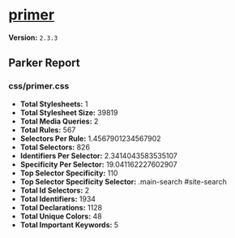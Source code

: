 # [primer]( http://primercss.io )

**Version:** `2.3.3`

## Parker Report

### css/primer.css

- **Total Stylesheets:** 1
- **Total Stylesheet Size:** 39819
- **Total Media Queries:** 2
- **Total Rules:** 567
- **Selectors Per Rule:** 1.4567901234567902
- **Total Selectors:** 826
- **Identifiers Per Selector:** 2.3414043583535107
- **Specificity Per Selector:** 19.041162227602907
- **Top Selector Specificity:** 110
- **Top Selector Specificity Selector:** .main-search #site-search
- **Total Id Selectors:** 2
- **Total Identifiers:** 1934
- **Total Declarations:** 1128
- **Total Unique Colors:** 48
- **Total Important Keywords:** 5
